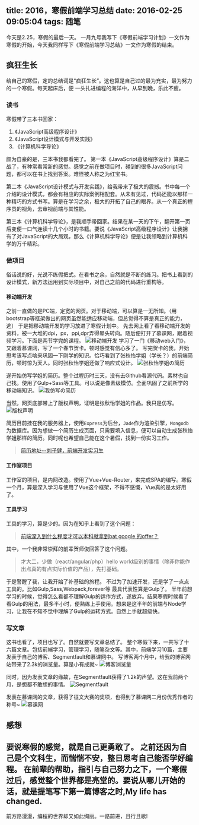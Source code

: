 title: 2016，寒假前端学习总结
date: 2016-02-25 09:05:04
tags: 随笔
---
今天是2.25，寒假的最后一天。
一月九号我写下《寒假前端学习计划》一文作为寒假的开始，今天我同样写下《寒假前端学习总结》一文作为寒假的结束。
## 疯狂生长
给自己的寒假，定的总结词是“疯狂生长”。这也算是自己过的最为充实，最为努力的一个寒假。每天起床后，便
一头扎进编程的海洋中，从早到晚，乐此不疲。
### 读书
寒假带了三本书回家：

1. 《JavaScript高级程序设计》
2. 《JavaScript设计模式与开发实践》
3. 《计算机科学导论》

颇为自豪的是，三本书我都看完了。
第一本《JavaScript高级程序设计》算是二战了，有种常看常新的感觉。感觉之前在做项目时，碰到的很多JavaScript问题，都可以在书上找到答案。难怪被人称之为红宝书。

第二本《JavaScript设计模式与开发实践》，给我带来了极大的震撼。书中每一个介绍的设计模式，都会有相应的实际案例相配套。从未有见过，代码还能以那样一种精巧的方式书写。算是在学习之余，极大的开拓了自己的眼界。从一个真正的程序员的视角，去审视前端与其性能。

第三本《计算机科学导论》，是我顺手带回家。结果在某一天的下午，翻开第一页后变便一口气连读十几个小时的书籍。要说《JavaScript高级程序设计》让我拥有了对JavaScript的大局观，那么《计算机科学导论》便是让我领略到计算机科学的万千精彩。
### 做项目
俗话说的好，光说不练假把式。在看书之余，自然就是不断的练习。把书上看到的设计模式，新方法运用到实际项目中，对自己之前的代码进行重构等。
#### 移动端开发
之前一直做的是PC端，定宽的网页。对于移动端，可以算是一无所知。（用bootstrap等框架做出的网页虽然能适应移动端，但总觉得不算是真正的能力，逃）
于是把移动端开发的学习放进了寒假计划中。
先去网上看了看移动端开发的资料，被一大堆的dpi，px，ppi,dpr弄得晕头转向。随后便打开了慕课网，跟着视频学习。下面是两节学完的课程。
![移动端开发](http://7xoxxe.com1.z0.glb.clouddn.com/end1.png)
学习了一门《移动web入门》，又跟着慕课网，写了一个春节贺卡。顿时感觉有信心多了。
写完贺卡的我，开始思考该写点啥来巩固一下刚学的知识。恰巧看到了张秋怡学姐（学长？）的前端简历，顿时惊为天人。同时张秋怡学姐还做了响应式设计。
![张秋怡学姐の简历](http://7xoxxe.com1.z0.glb.clouddn.com/end3.png)

遂开始仿写学姐的简历。整个过程历时三天，没有去Github看源代码。素材也自己找。使用了Gulp+Sass等工具。可以说是像素级模仿。全面巩固了之前所学的移动端知识。
![我仿写の简历](http://7xoxxe.com1.z0.glb.clouddn.com/end4.png)

当然，网页底部带上了版权声明，证明是张秋怡学姐的作品。我只是仿写。
![版权声明](http://7xoxxe.com1.z0.glb.clouddn.com/endbq.png)

简历目前挂在我的服务器上，使用`Express`为后台，`Jade`作为渲染引擎，`Mongodb`为数据库。因为想做一个简历生成页面，只需要填入信息，便可以自动生成张秋怡学姐那样的简历。同时呢也希望自己能在这个暑假，找到一份实习工作。
> [简历地址--刘子健，前端开发实习生](http://115.159.148.159/)

#### 工作室项目
工作室的项目，是内网改造。使用了Vue+Vue-Router，来完成SPA的编写。寒假一个月，算是深入学习与使用了Vue这个框架，不得不感慨，Vue真的是太好用了。
#### 工具学习
工具的学习，算是少的。因为在知乎上看到了这个问题：
> [前端深入到什么程度才可以本科就拿到bat google 的offer？](https://www.zhihu.com/question/39662828)

其中，一个我非常崇拜的前辈贺师俊回答了这个问题。
> 才大二，少做（react/angular/php）hello world级别的事情（除非你能作出点真的有点实际价值的产品），先打基础。

于是警醒了我，让我开始了补基础的旅程。
不过为了加速开发，还是学了一点点工具的。比如Gulp,Sass,Webpack,forever等
最具代表性算是Gulp了。
半年前想学习的时候，觉得怎么看都不理解Gulp的运作方式，遂放弃。结果寒假时候看了看Gulp的用法，最多半小时，便熟练上手使用。想来是这半年的前端与Node学习，让我在不知不觉中理解了Gulp的运转方式。自然上手就超级快。
### 写文章
这书也看了，项目也写了。自然就要写文章总结了。
整个寒假下来，一共写了十六篇文章。包括前端学习，管理学习，随笔杂文等。其中，前端学习10篇，主要发表于自己的博客、Segmentfault和慕课网中。
写博客两个月中，给我的博客网站带来了2.3k的浏览量。算是小有成就~
![博客浏览量](http://7xoxxe.com1.z0.glb.clouddn.com/end6.png)

同时，因为发表文章的缘故，在Segmentfault获得了1.2k的声望。这在我前两个月，是想都不敢想的事情。
![Segmentfault](http://7xoxxe.com1.z0.glb.clouddn.com/end8.png)

发表在慕课网的文章，获得了征文大赛的奖项，也得到了慕课网二月份优秀作者的称号~
![慕课网](http://7xoxxe.com1.z0.glb.clouddn.com/end7.png)

## 感想
要说寒假的感觉，就是自己更勇敢了。
之前还因为自己是个文科生，而惴惴不安，整日思考自己能否学好编程。
在前辈的帮助，指引与自己努力之下，一个寒假过后，感觉整个世界都是亮堂的。要说从哪儿开始的话，就是提笔写下第一篇博客之时,My life has changed.
---
前方路漫漫，编程的世界却又如此绚丽。一路前进，且行且歌!